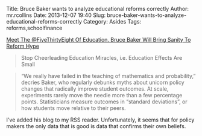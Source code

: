 Title: Bruce Baker wants to analyze educational reforms correctly
Author: mr.rcollins
Date: 2013-12-07 19:40
Slug: bruce-baker-wants-to-analyze-educational-reforms-correctly
Category: Asides
Tags: reforms,schoolfinance

[Meet The @FiveThirtyEight Of Education. Bruce Baker Will Bring Sanity To Reform Hype](http://techcrunch.com/2013/12/07/meet-the-nate-silver-of-education-bruce-baker-will-bring-sanity-to-reform-hype/)

>Stop Cheerleading Education Miracles, i.e. Education Effects Are Small

>“We really have failed in the teaching of mathematics and probability,” decries Baker, who regularly debunks myths about unicorn policy changes that radically improve student outcomes. At scale, experiments rarely move the needle more than a few percentage points. Statisticians measure outcomes in “standard deviations”, or how students move relative to their peers.

I've added his blog to my RSS reader. Unfortunately, it seems that for policy
makers the only data that is good is data that confirms their own beliefs.
